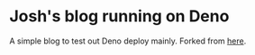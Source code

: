 # Josh's blog running on Deno

A simple blog to test out Deno deploy mainly. Forked from [here](https://github.com/ry/tinyclouds).
